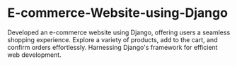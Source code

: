 # E-commerce-Website-using-Django
Developed an e-commerce website using Django, offering users a seamless shopping experience. Explore a variety of products, add to the cart, and confirm orders effortlessly. Harnessing Django's framework for efficient web development.
